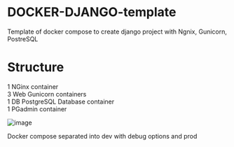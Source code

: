 # DOCKER-DJANGO-template
Template of docker compose to create django project with Ngnix, Gunicorn, PostreSQL

# Structure

1 NGinx container <br>
3 Web Gunicorn containers <br>
1 DB PostgreSQL Database container <br>
1 PGadmin container  <br>



![image](https://github.com/CharlieBMF/DOCKER-DJANGO-template/assets/109242797/1c3c9897-9883-4468-bc7a-179144c87872)


Docker compose separated into dev with debug options and prod


